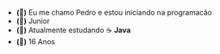 - **(👋)** Eu me chamo Pedro e estou iniciando na programacão 
- **(💼)** Junior
- **(📖)** Atualmente estudando ☕ **Java**
- **(📅)** 16 Anos
